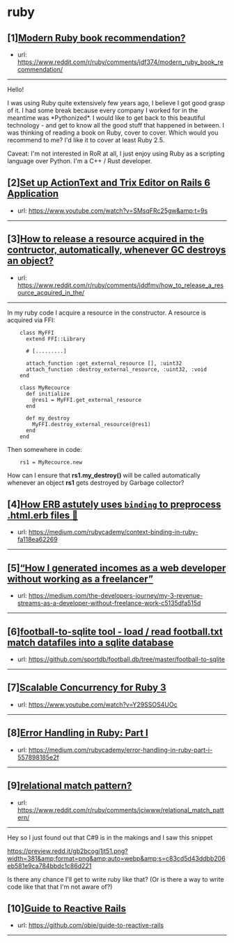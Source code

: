 # ruby
## [1][Modern Ruby book recommendation?](https://www.reddit.com/r/ruby/comments/jdf374/modern_ruby_book_recommendation/)
- url: https://www.reddit.com/r/ruby/comments/jdf374/modern_ruby_book_recommendation/
---
Hello!

I was using Ruby quite extensively few years ago, I believe I got good grasp of it. I had some break because every company I worked for in the meantime was \*Pythonized\*. I would like to get back to this beautiful technology - and get to know all the good stuff that happened in between. I was thinking of reading a book on Ruby, cover to cover. Which would you recommend to me? I'd like it to cover at least Ruby 2.5. 

Caveat: I'm not interested in RoR at all, I just enjoy using Ruby as a scripting language over Python. I'm a C++ / Rust developer.
## [2][Set up ActionText and Trix Editor on Rails 6 Application](https://www.reddit.com/r/ruby/comments/jd9vuk/set_up_actiontext_and_trix_editor_on_rails_6/)
- url: https://www.youtube.com/watch?v=SMsqFRc25gw&amp;t=9s
---

## [3][How to release a resource acquired in the contructor, automatically, whenever GC destroys an object?](https://www.reddit.com/r/ruby/comments/jddfmv/how_to_release_a_resource_acquired_in_the/)
- url: https://www.reddit.com/r/ruby/comments/jddfmv/how_to_release_a_resource_acquired_in_the/
---
In my ruby code I acquire a resource in the constructor. A resource is acquired via FFI:

        class MyFFI
          extend FFI::Library
        
          # [.........]
    
          attach_function :get_external_resource [], :uint32
          attach_function :destroy_external_resource, :uint32, :void
        end
        
        class MyRecource
          def initialize
            @res1 = MyFFI.get_external_resource
          end
    
          def my_destroy
            MyFFI.destroy_external_resource(@res1)
          end
        end

Then somewhere in code:

        rs1 = MyRecource.new

How can I ensure that **rs1.my\_destroy()** will be called automatically whenever an object **rs1** gets destroyed by Garbage collector?
## [4][How ERB astutely uses `binding` to preprocess .html.erb files 📁](https://www.reddit.com/r/ruby/comments/jdbqv4/how_erb_astutely_uses_binding_to_preprocess/)
- url: https://medium.com/rubycademy/context-binding-in-ruby-fa118ea62269
---

## [5][“How I generated incomes as a web developer without working as a freelancer”](https://www.reddit.com/r/ruby/comments/jcuube/how_i_generated_incomes_as_a_web_developer/)
- url: https://medium.com/the-developers-journey/my-3-revenue-streams-as-a-developer-without-freelance-work-c5135dfa515d
---

## [6][football-to-sqlite tool - load / read football.txt match datafiles into a sqlite database](https://www.reddit.com/r/ruby/comments/jcuhyl/footballtosqlite_tool_load_read_footballtxt_match/)
- url: https://github.com/sportdb/football.db/tree/master/football-to-sqlite
---

## [7][Scalable Concurrency for Ruby 3](https://www.reddit.com/r/ruby/comments/jcg8cu/scalable_concurrency_for_ruby_3/)
- url: https://www.youtube.com/watch?v=Y29SSOS4UOc
---

## [8][Error Handling in Ruby: Part I](https://www.reddit.com/r/ruby/comments/jcsa2q/error_handling_in_ruby_part_i/)
- url: https://medium.com/rubycademy/error-handling-in-ruby-part-i-557898185e2f
---

## [9][relational match pattern?](https://www.reddit.com/r/ruby/comments/jciwww/relational_match_pattern/)
- url: https://www.reddit.com/r/ruby/comments/jciwww/relational_match_pattern/
---
Hey so I just found out that C#9 is in the makings and I saw this snippet

https://preview.redd.it/gb2bcogj1jt51.png?width=381&amp;format=png&amp;auto=webp&amp;s=c83cd5d43ddbb206eb581e9ca784bbdc1c86d221

Is there any chance I'll get to write ruby like that? (Or is there a way to write code like that that I'm not aware of?)
## [10][Guide to Reactive Rails](https://www.reddit.com/r/ruby/comments/jc5k8g/guide_to_reactive_rails/)
- url: https://github.com/obie/guide-to-reactive-rails
---


